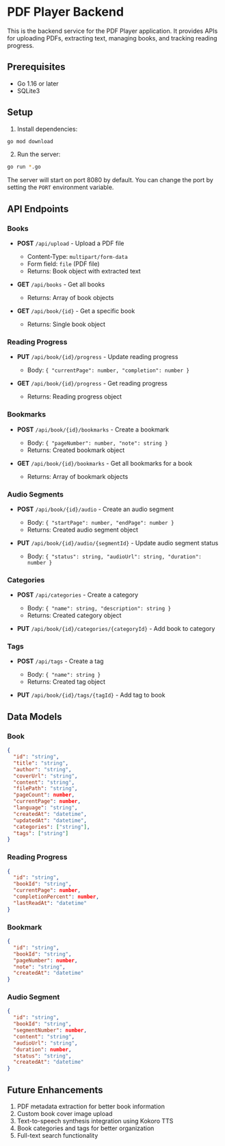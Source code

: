 # PDF Player Backend

This is the backend service for the PDF Player application. It provides APIs for uploading PDFs, extracting text, managing books, and tracking reading progress.

## Prerequisites

- Go 1.16 or later
- SQLite3

## Setup

1. Install dependencies:
```bash
go mod download
```

2. Run the server:
```bash
go run *.go
```

The server will start on port 8080 by default. You can change the port by setting the `PORT` environment variable.

## API Endpoints

### Books
- **POST** `/api/upload` - Upload a PDF file
  - Content-Type: `multipart/form-data`
  - Form field: `file` (PDF file)
  - Returns: Book object with extracted text

- **GET** `/api/books` - Get all books
  - Returns: Array of book objects

- **GET** `/api/book/{id}` - Get a specific book
  - Returns: Single book object

### Reading Progress
- **PUT** `/api/book/{id}/progress` - Update reading progress
  - Body: `{ "currentPage": number, "completion": number }`

- **GET** `/api/book/{id}/progress` - Get reading progress
  - Returns: Reading progress object

### Bookmarks
- **POST** `/api/book/{id}/bookmarks` - Create a bookmark
  - Body: `{ "pageNumber": number, "note": string }`
  - Returns: Created bookmark object

- **GET** `/api/book/{id}/bookmarks` - Get all bookmarks for a book
  - Returns: Array of bookmark objects

### Audio Segments
- **POST** `/api/book/{id}/audio` - Create an audio segment
  - Body: `{ "startPage": number, "endPage": number }`
  - Returns: Created audio segment object

- **PUT** `/api/book/{id}/audio/{segmentId}` - Update audio segment status
  - Body: `{ "status": string, "audioUrl": string, "duration": number }`

### Categories
- **POST** `/api/categories` - Create a category
  - Body: `{ "name": string, "description": string }`
  - Returns: Created category object

- **PUT** `/api/book/{id}/categories/{categoryId}` - Add book to category

### Tags
- **POST** `/api/tags` - Create a tag
  - Body: `{ "name": string }`
  - Returns: Created tag object

- **PUT** `/api/book/{id}/tags/{tagId}` - Add tag to book

## Data Models

### Book
```json
{
  "id": "string",
  "title": "string",
  "author": "string",
  "coverUrl": "string",
  "content": "string",
  "filePath": "string",
  "pageCount": number,
  "currentPage": number,
  "language": "string",
  "createdAt": "datetime",
  "updatedAt": "datetime",
  "categories": ["string"],
  "tags": ["string"]
}
```

### Reading Progress
```json
{
  "id": "string",
  "bookId": "string",
  "currentPage": number,
  "completionPercent": number,
  "lastReadAt": "datetime"
}
```

### Bookmark
```json
{
  "id": "string",
  "bookId": "string",
  "pageNumber": number,
  "note": "string",
  "createdAt": "datetime"
}
```

### Audio Segment
```json
{
  "id": "string",
  "bookId": "string",
  "segmentNumber": number,
  "content": "string",
  "audioUrl": "string",
  "duration": number,
  "status": "string",
  "createdAt": "datetime"
}
```

## Future Enhancements

1. PDF metadata extraction for better book information
2. Custom book cover image upload
3. Text-to-speech synthesis integration using Kokoro TTS
4. Book categories and tags for better organization
5. Full-text search functionality 